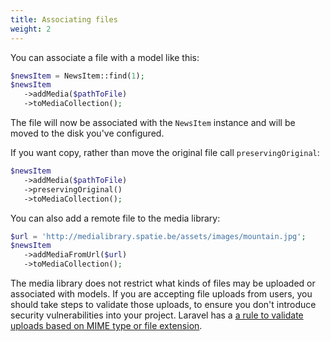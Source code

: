 ```yaml
---
title: Associating files
weight: 2
---
```


You can associate a file with a model like this:

```php
$newsItem = NewsItem::find(1);
$newsItem
   ->addMedia($pathToFile)
   ->toMediaCollection();
```

The file will now be associated with the `NewsItem` instance and will be moved to the disk you've configured.

If you want copy, rather than move the original file call `preservingOriginal`:

```php
$newsItem
   ->addMedia($pathToFile)
   ->preservingOriginal()
   ->toMediaCollection();
```

You can also add a remote file to the media library:

```php
$url = 'http://medialibrary.spatie.be/assets/images/mountain.jpg';
$newsItem
   ->addMediaFromUrl($url)
   ->toMediaCollection();
```

The media library does not restrict what kinds of files may be uploaded or associated with models. If you are accepting file uploads from users, you should take steps to validate those uploads, to ensure you don't introduce security vulnerabilities into your project. Laravel has a [a rule to validate uploads based on MIME type or file extension](https://laravel.com/docs/validation).
